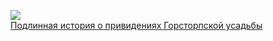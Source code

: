 ![](/books/sf_horror/Артур%20Конан%20Дойл/Подлинная%20история%20о%20привидениях%20Горсторпской%20усадьбы.jpg)  
[Подлинная история о привидениях Горсторпской усадьбы](/books/sf_horror/Артур%20Конан%20Дойл/Подлинная%20история%20о%20привидениях%20Горсторпской%20усадьбы)